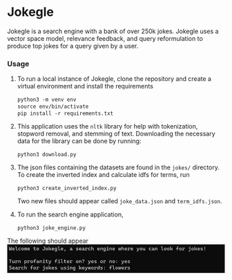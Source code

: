 # Jokegle

Jokegle is a search engine with a bank of over 250k jokes. Jokegle uses a vector space model, relevance feedback, and query reformulation to produce top jokes for a query given by a user.



### Usage
1. To run a local instance of Jokegle, clone the repository and create a virtual environment and install the requirements
    ```
    python3 -m venv env
    source env/bin/activate
    pip install -r requirements.txt
    ```
2. This application uses the ``nltk`` library for help with tokenization, stopword removal, and stemming of text. Downloading the necessary data for the library can be done by running:
    ```
    python3 download.py
    ```

3. The json files containing the datasets are found in the ``jokes/`` directory. To create the inverted index and calculate idfs for terms, run
    ```
    python3 create_inverted_index.py
    ```
    Two new files should appear called ``joke_data.json`` and ``term_idfs.json``.

4. To run the search engine application, 
    ```
    python3 joke_engine.py
    ```
The following should appear
![alt text](readme_images/initial_prompt.png)









